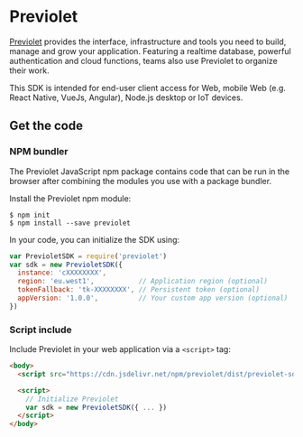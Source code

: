 # Previolet

[Previolet][home] provides the interface, infrastructure and tools you need to build, manage and grow your application. Featuring a realtime database, powerful authentication and cloud functions, teams also use Previolet to organize their work.

This SDK is intended for end-user client access for Web, mobile Web (e.g. React Native, VueJs, Angular), Node.js desktop or IoT devices.

## Get the code

### NPM bundler

The Previolet JavaScript npm package contains code that can be run in the browser after combining the modules you use with a package bundler.

Install the Previolet npm module:

```
$ npm init
$ npm install --save previolet
```

In your code, you can initialize the SDK using:

```js
var PrevioletSDK = require('previolet')
var sdk = new PrevioletSDK({
  instance: 'cXXXXXXXX',
  region: 'eu.west1',           // Application region (optional)
  tokenFallback: 'tk-XXXXXXXX', // Persistent token (optional)
  appVersion: '1.0.0',          // Your custom app version (optional)
})
```

### Script include

Include Previolet in your web application via a `<script>` tag:

```html
<body>
  <script src="https://cdn.jsdelivr.net/npm/previolet/dist/previolet-sdk.min.js"></script>

  <script>
    // Initialize Previolet
    var sdk = new PrevioletSDK({ ... })
  </script>
</body>
```

[home]: https://previolet.com
